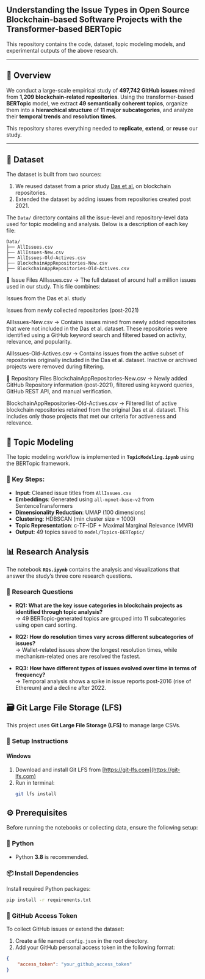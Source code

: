 ## Understanding the Issue Types in Open Source Blockchain-based Software Projects with the Transformer-based BERTopic

This repository contains the code, dataset, topic modeling models, and experimental outputs of the above research.

---

## 📌 Overview

We conduct a large-scale empirical study of **497,742 GitHub issues** mined from **1,209 blockchain-related repositories**. Using the transformer-based **BERTopic** model, we extract **49 semantically coherent topics**, organize them into a **hierarchical structure** of **11 major subcategories**, and analyze their **temporal trends** and **resolution times**.

This repository shares everything needed to **replicate**, **extend**, or **reuse** our study.

---

## 📁 Dataset
The dataset is built from two sources:
1. We reused dataset from a prior study [Das et al.](https://github.com/disa-lab/BlockchainEmpiricalEASE2022) on blockchain repositories.
2. Extended the dataset by adding issues from repositories created post 2021.

The `Data/` directory contains all the issue-level and repository-level data used for topic modeling and analysis. Below is a description of each key file:

```text
Data/
├── AllIssues.csv
├── AllIssues-New.csv
├── AllIssues-Old-Actives.csv
├── BlockchainAppRepositories-New.csv
├── BlockchainAppRepositories-Old-Actives.csv
```

🔹 Issue Files
AllIssues.csv
→ The full dataset of around half a million issues used in our study.
This file combines:

Issues from the Das et al. study

Issues from newly collected repositories (post-2021)

AllIssues-New.csv
→ Contains issues mined from newly added repositories that were not included in the Das et al. dataset.
These repositories were identified using a GitHub keyword search and filtered based on activity, relevance, and popularity.

AllIssues-Old-Actives.csv
→ Contains issues from the active subset of repositories originally included in the Das et al. dataset.
Inactive or archived projects were removed during filtering.

🔹 Repository Files
BlockchainAppRepositories-New.csv
→ Newly added GitHub Repository information (post-2021), filtered using keyword queries, GitHub REST API, and manual verification.

BlockchainAppRepositories-Old-Actives.csv
→ Filtered list of active blockchain repositories retained from the original Das et al. dataset.
This includes only those projects that met our criteria for activeness and relevance.


## 🧠 Topic Modeling

The topic modeling workflow is implemented in **`TopicModeling.ipynb`** using the BERTopic framework.

### 🔹 Key Steps:
- **Input**: Cleaned issue titles from `AllIssues.csv`
- **Embeddings**: Generated using `all-mpnet-base-v2` from SentenceTransformers
- **Dimensionality Reduction**: UMAP (100 dimensions)
- **Clustering**: HDBSCAN (min cluster size = 1000)
- **Topic Representation**: c-TF-IDF + Maximal Marginal Relevance (MMR)
- **Output**: 49 topics saved to `model/Topics-BERTopic/`


## 📊 Research Analysis

The notebook **`RQs.ipynb`** contains the analysis and visualizations that answer the study’s three core research questions.

### 🎯 Research Questions

- **RQ1: What are the key issue categories in blockchain projects as identified through topic analysis?**  
  → 49 BERTopic-generated topics are grouped into 11 subcategories using open card sorting.

- **RQ2: How do resolution times vary across different subcategories of issues?**  
  → Wallet-related issues show the longest resolution times, while mechanism-related ones are resolved the fastest.

- **RQ3: How have different types of issues evolved over time in terms of frequency?**  
  → Temporal analysis shows a spike in issue reports post-2016 (rise of Ethereum) and a decline after 2022.


## 🗃️ Git Large File Storage (LFS)

This project uses **Git Large File Storage (LFS)** to manage large CSVs.

### 🔧 Setup Instructions

#### Windows
1. Download and install Git LFS from [https://git-lfs.com](https://git-lfs.com)
2. Run in terminal:
   ```bash
   git lfs install

## ⚙️ Prerequisites

Before running the notebooks or collecting data, ensure the following setup:

### 🐍 Python
- Python **3.8** is recommended.

### 📦 Install Dependencies
Install required Python packages:
```bash
pip install -r requirements.txt

```
### 🔐 GitHub Access Token

To collect GitHub issues or extend the dataset:

1. Create a file named `config.json` in the root directory.
2. Add your GitHub personal access token in the following format:

```json
{
    "access_token": "your_github_access_token"
}
